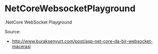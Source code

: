 # NetCoreWebsocketPlayground
.NetCore WebSocket Playground


Source:
- http://www.buraksenyurt.com/post/asp-net-core-da-bir-websocket-macerasi
